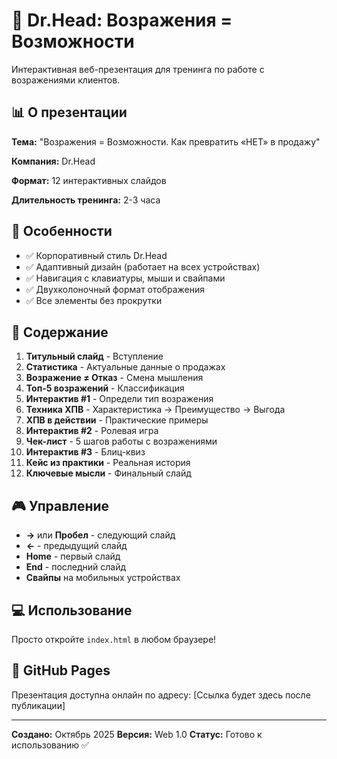 # 🎯 Dr.Head: Возражения = Возможности

Интерактивная веб-презентация для тренинга по работе с возражениями клиентов.

## 📊 О презентации

**Тема:** "Возражения = Возможности. Как превратить «НЕТ» в продажу"

**Компания:** Dr.Head

**Формат:** 12 интерактивных слайдов

**Длительность тренинга:** 2-3 часа

## 🎨 Особенности

- ✅ Корпоративный стиль Dr.Head
- ✅ Адаптивный дизайн (работает на всех устройствах)
- ✅ Навигация с клавиатуры, мыши и свайпами
- ✅ Двухколоночный формат отображения
- ✅ Все элементы без прокрутки

## 🚀 Содержание

1. **Титульный слайд** - Вступление
2. **Статистика** - Актуальные данные о продажах
3. **Возражение ≠ Отказ** - Смена мышления
4. **Топ-5 возражений** - Классификация
5. **Интерактив #1** - Определи тип возражения
6. **Техника ХПВ** - Характеристика → Преимущество → Выгода
7. **ХПВ в действии** - Практические примеры
8. **Интерактив #2** - Ролевая игра
9. **Чек-лист** - 5 шагов работы с возражениями
10. **Интерактив #3** - Блиц-квиз
11. **Кейс из практики** - Реальная история
12. **Ключевые мысли** - Финальный слайд

## 🎮 Управление

- **→** или **Пробел** - следующий слайд
- **←** - предыдущий слайд
- **Home** - первый слайд
- **End** - последний слайд
- **Свайпы** на мобильных устройствах

## 💻 Использование

Просто откройте `index.html` в любом браузере!

## 📱 GitHub Pages

Презентация доступна онлайн по адресу:
[Ссылка будет здесь после публикации]

---

**Создано:** Октябрь 2025
**Версия:** Web 1.0
**Статус:** Готово к использованию ✅
